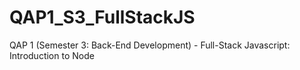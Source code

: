 # QAP1_S3_FullStackJS
QAP 1 (Semester 3: Back-End Development) - Full-Stack Javascript: Introduction to Node
